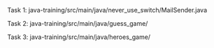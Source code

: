 Task 1: java-training/src/main/java/never_use_switch/MailSender.java

Task 2: java-training/src/main/java/guess_game/ 

Task 3: java-training/src/main/java/heroes_game/ 
